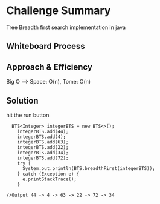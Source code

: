 # Challenge Summary
<!-- Description of the challenge -->

Tree Breadth first search implementation in java

## Whiteboard Process
<!-- Embedded whiteboard image -->

## Approach & Efficiency
<!-- What approach did you take? Why? What is the Big O space/time for this approach? -->
Big O ==> Space: O(n), Tome: O(n)

## Solution
<!-- Show how to run your code, and examples of it in action -->

hit the run button

```
  BTS<Integer> integerBTS = new BTS<>();
    integerBTS.add(44);
    integerBTS.add(4);
    integerBTS.add(63);
    integerBTS.add(22);
    integerBTS.add(34);
    integerBTS.add(72);
    try {
      System.out.println(BTS.breadthFirst(integerBTS));
    } catch (Exception e) {
      e.printStackTrace();
    }

//Output 44 -> 4 -> 63 -> 22 -> 72 -> 34

```

